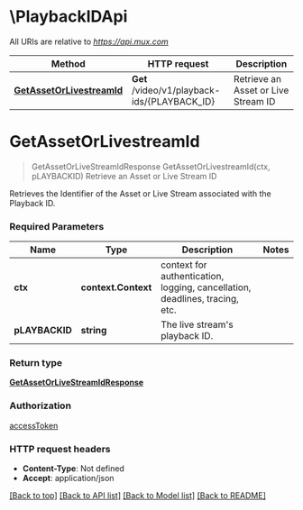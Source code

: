 # \PlaybackIDApi

All URIs are relative to *https://api.mux.com*

Method | HTTP request | Description
------------- | ------------- | -------------
[**GetAssetOrLivestreamId**](PlaybackIDApi.md#GetAssetOrLivestreamId) | **Get** /video/v1/playback-ids/{PLAYBACK_ID} | Retrieve an Asset or Live Stream ID


# **GetAssetOrLivestreamId**
> GetAssetOrLiveStreamIdResponse GetAssetOrLivestreamId(ctx, pLAYBACKID)
Retrieve an Asset or Live Stream ID

Retrieves the Identifier of the Asset or Live Stream associated with the Playback ID.

### Required Parameters

Name | Type | Description  | Notes
------------- | ------------- | ------------- | -------------
 **ctx** | **context.Context** | context for authentication, logging, cancellation, deadlines, tracing, etc.
  **pLAYBACKID** | **string**| The live stream&#39;s playback ID. | 

### Return type

[**GetAssetOrLiveStreamIdResponse**](GetAssetOrLiveStreamIdResponse.md)

### Authorization

[accessToken](../README.md#accessToken)

### HTTP request headers

 - **Content-Type**: Not defined
 - **Accept**: application/json

[[Back to top]](#) [[Back to API list]](../README.md#documentation-for-api-endpoints) [[Back to Model list]](../README.md#documentation-for-models) [[Back to README]](../README.md)

